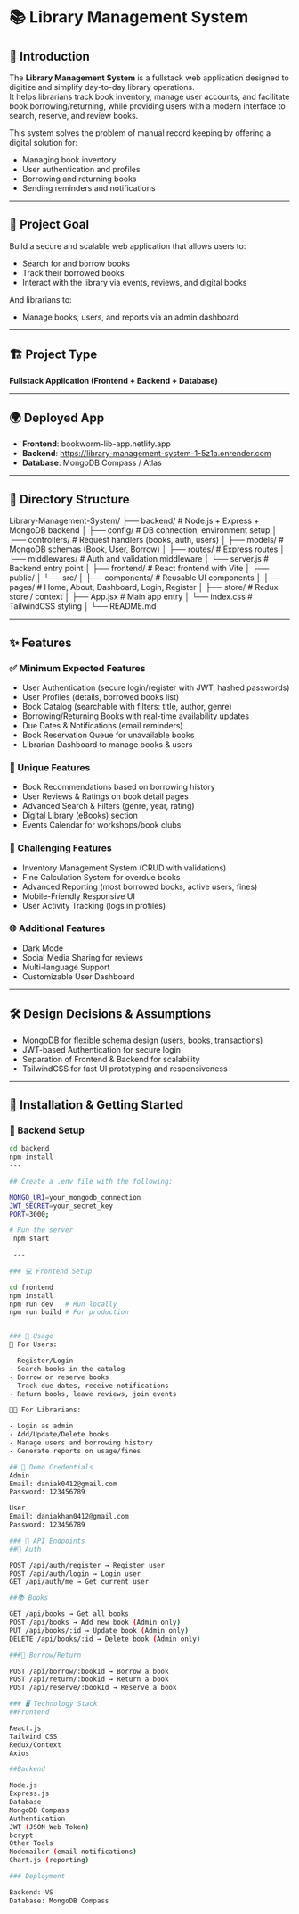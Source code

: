 # 📚 Library Management System  

## 📖 Introduction  
The **Library Management System** is a fullstack web application designed to digitize and simplify day-to-day library operations.  
It helps librarians track book inventory, manage user accounts, and facilitate book borrowing/returning, while providing users with a modern interface to search, reserve, and review books.  

This system solves the problem of manual record keeping by offering a digital solution for:  
- Managing book inventory  
- User authentication and profiles  
- Borrowing and returning books  
- Sending reminders and notifications  

---

## 🎯 Project Goal  
Build a secure and scalable web application that allows users to:  
- Search for and borrow books  
- Track their borrowed books  
- Interact with the library via events, reviews, and digital books  

And librarians to:  
- Manage books, users, and reports via an admin dashboard  

---

## 🏗 Project Type  
**Fullstack Application (Frontend + Backend + Database)**  

---

## 🌍 Deployed App  
- **Frontend**: bookworm-lib-app.netlify.app 
- **Backend**: https://library-management-system-1-5z1a.onrender.com  
- **Database**: MongoDB Compass / Atlas

---

## 📂 Directory Structure  

Library-Management-System/
├── backend/                # Node.js + Express + MongoDB backend
│   ├── config/             # DB connection, environment setup
│   ├── controllers/        # Request handlers (books, auth, users)
│   ├── models/             # MongoDB schemas (Book, User, Borrow)
│   ├── routes/             # Express routes
│   ├── middlewares/        # Auth and validation middleware
│   └── server.js           # Backend entry point
│
├── frontend/               # React frontend with Vite
│   ├── public/
│   └── src/
│       ├── components/     # Reusable UI components
│       ├── pages/          # Home, About, Dashboard, Login, Register
│       ├── store/          # Redux store / context
│       ├── App.jsx         # Main app entry
│       └── index.css       # TailwindCSS styling
│
└── README.md


---

## ✨ Features  

### ✅ Minimum Expected Features  
- User Authentication (secure login/register with JWT, hashed passwords)  
- User Profiles (details, borrowed books list)  
- Book Catalog (searchable with filters: title, author, genre)  
- Borrowing/Returning Books with real-time availability updates  
- Due Dates & Notifications (email reminders)  
- Book Reservation Queue for unavailable books  
- Librarian Dashboard to manage books & users  

### 🌟 Unique Features  
- Book Recommendations based on borrowing history  
- User Reviews & Ratings on book detail pages  
- Advanced Search & Filters (genre, year, rating)  
- Digital Library (eBooks) section  
- Events Calendar for workshops/book clubs  

### 🚀 Challenging Features  
- Inventory Management System (CRUD with validations)  
- Fine Calculation System for overdue books  
- Advanced Reporting (most borrowed books, active users, fines)  
- Mobile-Friendly Responsive UI  
- User Activity Tracking (logs in profiles)  

### 🌐 Additional Features  
- Dark Mode  
- Social Media Sharing for reviews  
- Multi-language Support  
- Customizable User Dashboard  

---

## 🛠 Design Decisions & Assumptions  
- MongoDB for flexible schema design (users, books, transactions)  
- JWT-based Authentication for secure login  
- Separation of Frontend & Backend for scalability  
- TailwindCSS for fast UI prototyping and responsiveness  

---

## 🚀 Installation & Getting Started  

### 🔧 Backend Setup  
```bash
cd backend
npm install
---

## Create a .env file with the following:

MONGO_URI=your_mongodb_connection
JWT_SECRET=your_secret_key
PORT=3000;

# Run the server 
 npm start
 
 --- 

### 💻 Frontend Setup

cd frontend
npm install
npm run dev   # Run locally
npm run build # For production


### 📌 Usage
👤 For Users:

- Register/Login
- Search books in the catalog
- Borrow or reserve books
- Track due dates, receive notifications
- Return books, leave reviews, join events

👨‍💼 For Librarians:

- Login as admin
- Add/Update/Delete books
- Manage users and borrowing history
- Generate reports on usage/fines

## 🔑 Demo Credentials
Admin
Email: daniak0412@gmail.com
Password: 123456789

User
Email: daniakhan0412@gmail.com
Password: 123456789

### 📡 API Endpoints
##🔐 Auth

POST /api/auth/register → Register user
POST /api/auth/login → Login user
GET /api/auth/me → Get current user

##📚 Books

GET /api/books → Get all books
POST /api/books → Add new book (Admin only)
PUT /api/books/:id → Update book (Admin only)
DELETE /api/books/:id → Delete book (Admin only)

###📖 Borrow/Return

POST /api/borrow/:bookId → Borrow a book
POST /api/return/:bookId → Return a book
POST /api/reserve/:bookId → Reserve a book

### 🖥 Technology Stack
##Frontend

React.js
Tailwind CSS
Redux/Context
Axios

##Backend

Node.js
Express.js
Database
MongoDB Compass
Authentication
JWT (JSON Web Token)
bcrypt
Other Tools
Nodemailer (email notifications)
Chart.js (reporting)

### Deployment

Backend: VS
Database: MongoDB Compass
